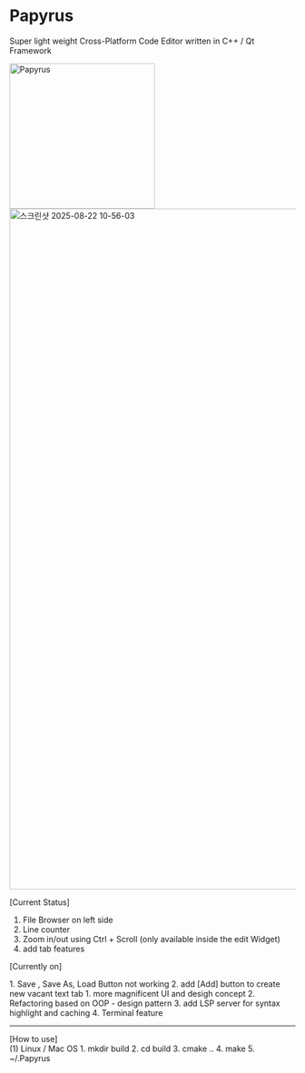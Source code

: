 # Papyrus
Super light weight Cross-Platform Code Editor written in C++ / Qt Framework


<img width="256" height="256" alt="Papyrus" src="https://github.com/user-attachments/assets/bc9ace9b-6ff9-4d14-a0b7-4384b8ab97bf" />



<img width="1980" height="1200" alt="스크린샷 2025-08-22 10-56-03" src="https://github.com/user-attachments/assets/0ff02b58-2506-4243-99e3-4c577ece245f" />


[Current Status] 
1. File Browser on left side
2. Line counter
3. Zoom in/out using Ctrl + Scroll (only available inside the edit Widget)
4. add tab features

[Currently on]

  <Fixing>
    1. Save , Save As, Load Button not working 
    2. add [Add] button to create new vacant text tab

  <Feature>
    1. more magnificent UI and desigh concept
    2. Refactoring based on OOP - design pattern
    3. add LSP server for syntax highlight and caching
    4. Terminal feature

--------------------------------------------------------------------------------------

[How to use]  
  (1) Linux / Mac OS
    1. mkdir build 
    2. cd build
    3. cmake ..
    4. make
    5. ~/.Papyrus
